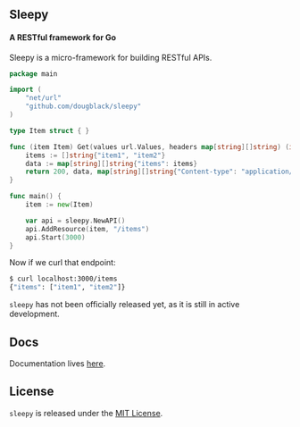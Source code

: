 ## Sleepy

#### A RESTful framework for Go

Sleepy is a micro-framework for building RESTful APIs.

```go
package main

import (
    "net/url"
    "github.com/dougblack/sleepy"
)

type Item struct { }

func (item Item) Get(values url.Values, headers map[string][]string) (int, interface{}, map[string][]string) {
    items := []string{"item1", "item2"}
    data := map[string][]string{"items": items}
    return 200, data, map[string][]string{"Content-type": "application/json"}
}

func main() {
    item := new(Item)

    var api = sleepy.NewAPI()
    api.AddResource(item, "/items")
    api.Start(3000)
}
```

Now if we curl that endpoint:

```bash
$ curl localhost:3000/items
{"items": ["item1", "item2"]}
```

`sleepy` has not been officially released yet, as it is still in active
development.

## Docs

Documentation lives [here](http://godoc.org/github.com/dougblack/sleepy).

## License

`sleepy` is released under the [MIT License](http://opensource.org/licenses/MIT).
